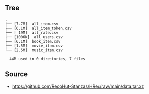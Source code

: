 
## Tree

```
.
├── [7.7M]  all_item.csv
├── [6.1M]  all_item_token.csv
├── [ 19M]  all_rate.csv
├── [1006K]  all_users.csv
├── [6.1M]  book_item.csv
├── [1.5M]  movie_item.csv
└── [2.5M]  music_item.csv

  44M used in 0 directories, 7 files
```

## Source
- https://github.com/RecoHut-Stanzas/HRec/raw/main/data.tar.xz